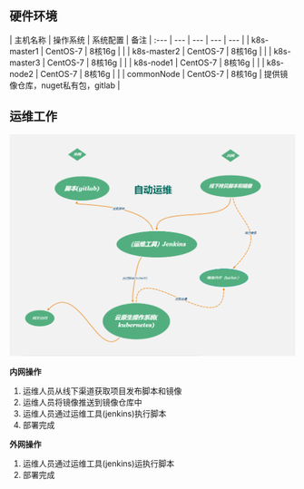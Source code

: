 ## 硬件环境

| 主机名称 | 操作系统 | 系统配置 | 备注
| :--- | --- |  --- | --- | --- |
| k8s-master1 | CentOS-7 | 8核16g |  |
| k8s-master2 | CentOS-7 | 8核16g |  |
| k8s-master3 | CentOS-7 | 8核16g |  |
| k8s-node1 | CentOS-7 | 8核16g |  |
| k8s-node2 | CentOS-7 | 8核16g |  |
| commonNode | CentOS-7 | 8核16g | 提供镜像仓库，nuget私有包，gitlab  |

## 运维工作
  
![Cloud Native Core target](../images/handbook.png)
  
  **内网操作**

 1. 运维人员从线下渠道获取项目发布脚本和镜像
 2. 运维人员将镜像推送到镜像仓库中
 3. 运维人员通过运维工具(jenkins)执行脚本
 4. 部署完成

  **外网操作**
 1. 运维人员通过运维工具(jenkins)运执行脚本
 2. 部署完成